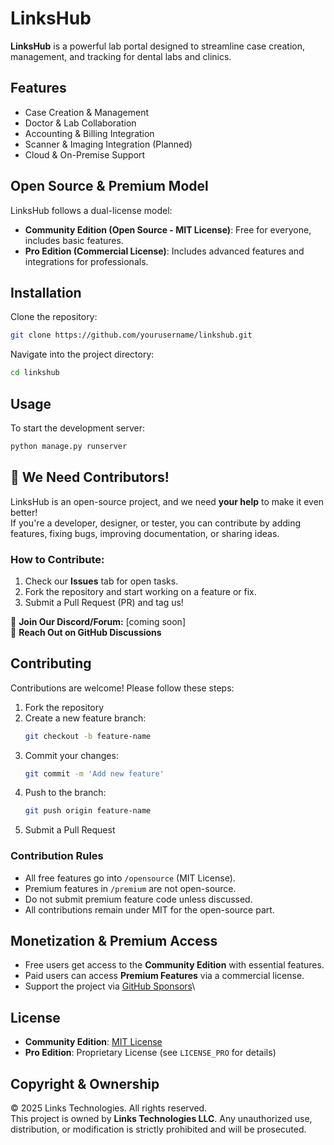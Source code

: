 # LinksHub

**LinksHub** is a powerful lab portal designed to streamline case creation, management, and tracking for dental labs and clinics.

## Features
- Case Creation & Management
- Doctor & Lab Collaboration
- Accounting & Billing Integration
- Scanner & Imaging Integration (Planned)
- Cloud & On-Premise Support

## Open Source & Premium Model
LinksHub follows a dual-license model:
- **Community Edition (Open Source - MIT License)**: Free for everyone, includes basic features.
- **Pro Edition (Commercial License)**: Includes advanced features and integrations for professionals.

## Installation
Clone the repository:
```sh
git clone https://github.com/yourusername/linkshub.git
```

Navigate into the project directory:
```sh
cd linkshub
```

## Usage
To start the development server:
```sh
python manage.py runserver
```
## 🚀 We Need Contributors!
LinksHub is an open-source project, and we need **your help** to make it even better!  
If you're a developer, designer, or tester, you can contribute by adding features, fixing bugs, improving documentation, or sharing ideas.

### How to Contribute:
1. Check our **Issues** tab for open tasks.
2. Fork the repository and start working on a feature or fix.
3. Submit a Pull Request (PR) and tag us!

🔗 **Join Our Discord/Forum:** [coming soon]  
💬 **Reach Out on GitHub Discussions**  

## Contributing
Contributions are welcome! Please follow these steps:
1. Fork the repository
2. Create a new feature branch:
   ```sh
   git checkout -b feature-name
   ```
3. Commit your changes:
   ```sh
   git commit -m 'Add new feature'
   ```
4. Push to the branch:
   ```sh
   git push origin feature-name
   ```
5. Submit a Pull Request

### Contribution Rules
- All free features go into `/opensource` (MIT License).
- Premium features in `/premium` are not open-source.
- Do not submit premium feature code unless discussed.
- All contributions remain under MIT for the open-source part.

## Monetization & Premium Access
- Free users get access to the **Community Edition** with essential features.
- Paid users can access **Premium Features** via a commercial license.
- Support the project via [GitHub Sponsors](https://github.com/sponsors/yourusername)\

## License
- **Community Edition**: [MIT License](LICENSE)
- **Pro Edition**: Proprietary License (see `LICENSE_PRO` for details)

## Copyright & Ownership
© 2025 Links Technologies. All rights reserved.  
This project is owned by **Links Technologies LLC**. Any unauthorized use, distribution, or modification is strictly prohibited and will be prosecuted.
